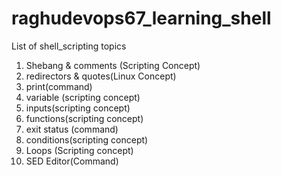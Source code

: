 # raghudevops67_learning_shell

List of shell_scripting topics
1. Shebang & comments (Scripting Concept)
2. redirectors & quotes(Linux Concept)
3. print(command)
4. variable (scripting concept)
5. inputs(scripting concept)
6. functions(scripting concept)
7. exit status (command)
8. conditions(scripting concept)
9. Loops (Scripting concept)
10. SED Editor(Command)